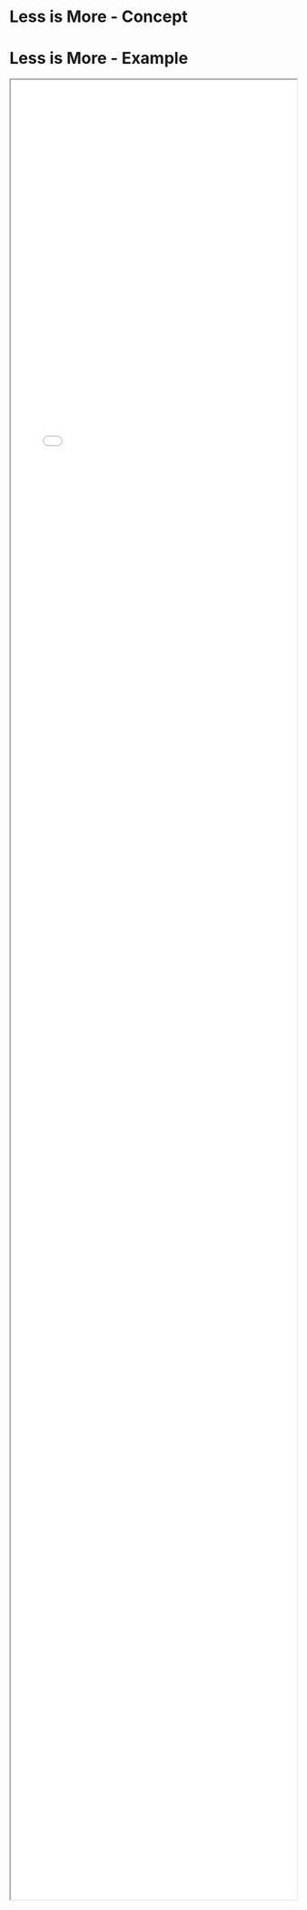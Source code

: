 
# Less is More - Concept


# Less is More - Example 

<iframe src="./Part 1 - Theory/3.Simplicity/Less is More/index.html" style="width: 100%; height: 80vh;"/>  

# Less is More - Analysis


## Bad things to point out

